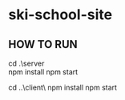 # ski-school-site

## HOW TO RUN

cd .\server\
npm install
npm start

cd ..\client\ 
npm install
npm start    
